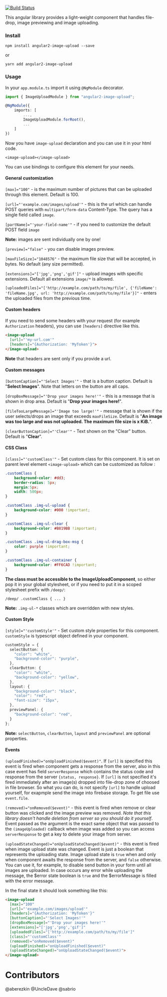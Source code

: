 [![Build Status](https://travis-ci.org/aberezkin/ng2-image-upload.svg?branch=master)](https://travis-ci.org/aberezkin/ng2-image-upload)

This angular library provides a light-weight component that handles file-drop, image previewing and image uploading.

### Install

````text
npm install angular2-image-upload --save
````

or

````text
yarn add angular2-image-upload
````

### Usage

In your `app.module.ts` import it using `@NgModule` decorator.

````typescript
import { ImageUploadModule } from "angular2-image-upload";

@NgModule({
    imports: [
        ...,
        ImageUploadModule.forRoot(),
        ...
    ]
})
````

Now you have `image-upload` declaration and you can use it in your html code.

`<image-upload></image-upload>`

You can use bindings to configure this element for your needs.

#### General customization

`[max]="100"` - is the maximum number of pictures that can be uploaded through this element. Default is 100.

`[url]="'example.com/images/upload'"` - this is the url which can handle POST queries with `multipart/form-data`
Content-Type. The query has a single field called `image`.

`[partName]="'your-field-name'"` - if you need to customize the default POST field `image`

**Note:** images are sent individually one by one!

`[preview]="false"` - you can disable images preview.

`[maxFileSize]="1048576"` - the maximum file size that will be accepted, in bytes. No default (any size permitted).

`[extensions]="['jpg','png','gif']"` - upload images with specific extensions. Default all extensions `image/*` is allowed.

`[uploadedFiles]="['http://example.com/path/to/my/file', {'fileName': 'fileName.jpg', url: 'http://example.com/path/to/my/file'}]"` - enters the uploaded files from the previous time.

#### Custom headers

If you need to send some headers with your request (for example `Authorization` headers),
you can use `[headers]` directive like this.

````html
<image-upload
  [url]="'my-url.com'"
  [headers]="{Authorization: 'MyToken'}">
</image-upload>
````

**Note** that headers are sent only if you provide a url.

#### Custom messages

`[buttonCaption]="'Select Images'"` - that is a button caption. Default is "**Select Images**". Note that letters on the button are all caps.

`[dropBoxMessage]="'Drop your images here!'"` - this is a message that is shown in drop area. Default is "**Drop your images here!**".

`[fileTooLargeMessage]="'Image too large!'"` - message that is shown if the user selects/drops an image that exceeds `maxFileSize`. Default is "**An image was too large and was not uploaded. The maximum file size is x KiB.**".

`[clearButtonCaption]="'Clear'"` - Text shown on the "Clear" button. Default is "**Clear**".

#### CSS Class

`[class]="'customClass'"` - Set custom class for this component. It is set on parent level element `<image-upload>` which can be customized as follow :

````css
.customClass {
    background-color: #dd3;
    border-radius: 5px;
    margin:5px;
    width: 500px;
}

.customClass .img-ul-upload {
    background-color: #000 !important;
}

.customClass .img-ul-clear {
    background-color: #B819BB !important;
}

.customClass .img-ul-drag-box-msg {
    color: purple !important;
}

.customClass .img-ul-container {
    background-color: #FF6CAD !important;
}
````


**The class must be accessible to the ImageUploadComponent**, so either pop it in your global stylesheet, or if you need to put it in a scoped stylesheet prefix with `/deep/`:

`/deep/ .customClass { ... }`

**Note:**  `.img-ul-*` classes which are overridden with new styles.

#### Custom Style


`[style]="'customStyle'"` - Set custom style properties for this component. `customStyle` is typescript object defined in your component.

````typescript
customStyle = {
  selectButton: {
    "color": "white",
    "background-color": "purple",
  },
  clearButton: {
    "color": "white",
    "background-color": "yellow",
  },
  layout: {
    "background-color": "black",
    "color": "red",
    "font-size": "15px",
  },
  previewPanel: {
    "background-color": "red",
  }
};
````

**Note:** `selectButton`, `clearButton`, `layout` and `previewPanel` are optional properties.

#### Events

`(uploadFinished)="onUploadFinished($event)"`. If `[url]` is specified this event is fired when component gets a response from the server, also in this case event has field `serverResponse` which contains the status code and response from the server `{status, response}`. If `[url]` is not specified it's fired immediately after an image(s) dropped into file-drop zone of choosed in file browser. So what you can do, is not specify `[url]` to handle upload yourself, for exapmple send the image into firebase storage. To get file use `event.file`.

`(removed)="onRemoved($event)"` - this event is fired when remove or clear button was clicked and the image preview was removed. *Note that this library doesn't handle deletion from server so you should do it yourself*. Event passed as the argument is the exact same object that was passed to the `(imageUploaded)` callback when image was added so you can access `serverResponse` to get a key to delete your image from server.

`(uploadStateChanged)="onUploadStateChanged($event)"` - this event is fired when image upload state was changed. Event is just a boolean that represents the uploading state. Image upload state is `true` when and only when component awaits the response from the server, and `false` otherwise. You can use it, for example, to disable send button in your form until all images are uploaded. In case occurs any error while uploading the message, the $error state boolean is `true` and the $errorMessage is filled with the error message.

In the final state it should look something like this:

````html
<image-upload
  [max]="100"
  [url]="'example.com/images/upload'"
  [headers]="{Authorization: 'MyToken'}"
  [buttonCaption]="'Select Images!'"
  [dropBoxMessage]="'Drop your images here!'"
  [extensions]="['jpg','png','gif']"
  [uploadedFiles]="['http://example.com/path/to/my/file']"
  [class]="'customClass'"
  (removed)="onRemoved($event)"
  (uploadFinished)="onUploadFinished($event)"
  (uploadStateChanged)="onUploadStateChanged($event)">
</image-upload>
````

# Contributors

@aberezkin
@UncleDave
@sabrio
